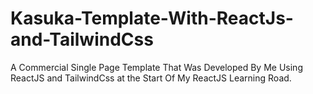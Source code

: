 # Kasuka-Template-With-ReactJs-and-TailwindCss

A Commercial Single Page Template That Was Developed By Me Using ReactJS and TailwindCss at the Start Of My ReactJS Learning Road.
